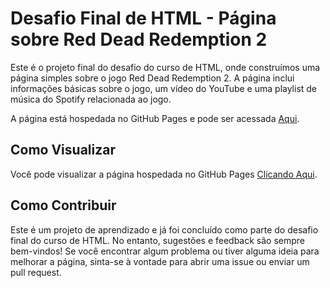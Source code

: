 # Desafio Final de HTML - Página sobre Red Dead Redemption 2

Este é o projeto final do desafio do curso de HTML, onde construímos uma página simples sobre o jogo Red Dead Redemption 2. A página inclui informações básicas sobre o jogo, um vídeo do YouTube e uma playlist de música do Spotify relacionada ao jogo.

A página está hospedada no GitHub Pages e pode ser acessada [Aqui](https://luansant1993.github.io/Desafio-HTML-Final/).

## Como Visualizar

Você pode visualizar a página hospedada no GitHub Pages [Clicando Aqui](https://luansant1993.github.io/Desafio-HTML-Final/).

## Como Contribuir

Este é um projeto de aprendizado e já foi concluído como parte do desafio final do curso de HTML. No entanto, sugestões e feedback são sempre bem-vindos! Se você encontrar algum problema ou tiver alguma ideia para melhorar a página, sinta-se à vontade para abrir uma issue ou enviar um pull request.
